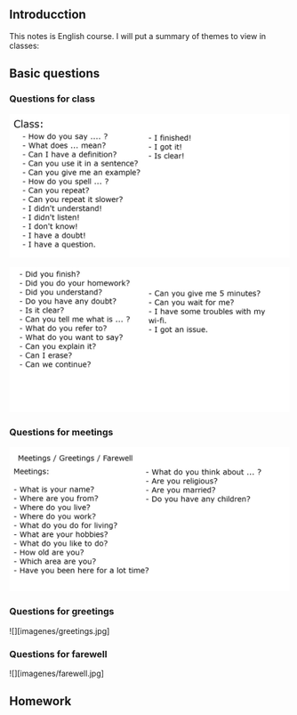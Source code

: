 ## Introducction

This notes is English course. I will put a summary of themes to view in classes:


## Basic questions

### Questions for class

![Sin titulo](imagenes/class.jpg)

![Sin titulo](imagenes/class2.jpg)


### Questions for meetings

![](imagenes/meetings.jpg)


### Questions for greetings

![][imagenes/greetings.jpg]


### Questions for farewell

![][imagenes/farewell.jpg]

## Homework


